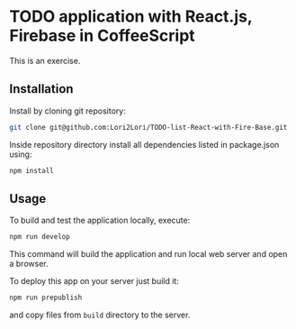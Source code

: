 # TODO application with React.js, Firebase in CoffeeScript

This is an exercise.

## Installation

Install by cloning git repository:

```bash
git clone git@github.com:Lori2Lori/TODO-list-React-with-Fire-Base.git
```

Inside repository directory install all dependencies listed in package.json using:

```bash
npm install
```

## Usage

To build and test the application locally, execute:

```bash
npm run develop
```

This command will build the application and run local web server and open a browser.

To deploy this app on your server just build it:

```bash
npm run prepublish
```

and copy files from `build` directory to the server.
